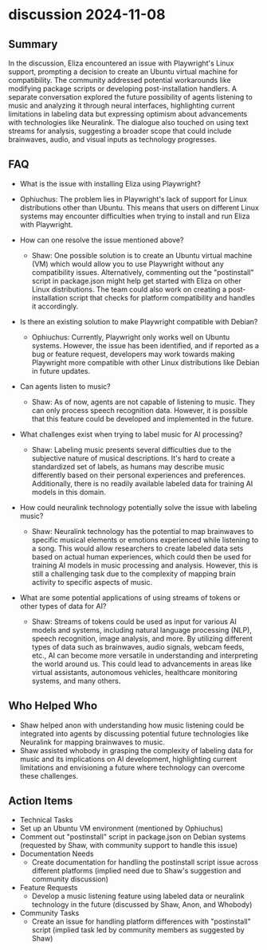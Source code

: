 # discussion 2024-11-08

## Summary

In the discussion, Eliza encountered an issue with Playwright's Linux support, prompting a decision to create an Ubuntu virtual machine for compatibility. The community addressed potential workarounds like modifying package scripts or developing post-installation handlers. A separate conversation explored the future possibility of agents listening to music and analyzing it through neural interfaces, highlighting current limitations in labeling data but expressing optimism about advancements with technologies like Neuralink. The dialogue also touched on using text streams for analysis, suggesting a broader scope that could include brainwaves, audio, and visual inputs as technology progresses.

## FAQ

- What is the issue with installing Eliza using Playwright?
- Ophiuchus: The problem lies in Playwright's lack of support for Linux distributions other than Ubuntu. This means that users on different Linux systems may encounter difficulties when trying to install and run Eliza with Playwright.

- How can one resolve the issue mentioned above?

    - Shaw: One possible solution is to create an Ubuntu virtual machine (VM) which would allow you to use Playwright without any compatibility issues. Alternatively, commenting out the "postinstall" script in package.json might help get started with Eliza on other Linux distributions. The team could also work on creating a post-installation script that checks for platform compatibility and handles it accordingly.

- Is there an existing solution to make Playwright compatible with Debian?

    - Ophiuchus: Currently, Playwright only works well on Ubuntu systems. However, the issue has been identified, and if reported as a bug or feature request, developers may work towards making Playwright more compatible with other Linux distributions like Debian in future updates.

- Can agents listen to music?

    - Shaw: As of now, agents are not capable of listening to music. They can only process speech recognition data. However, it is possible that this feature could be developed and implemented in the future.

- What challenges exist when trying to label music for AI processing?

    - Shaw: Labeling music presents several difficulties due to the subjective nature of musical descriptions. It's hard to create a standardized set of labels, as humans may describe music differently based on their personal experiences and preferences. Additionally, there is no readily available labeled data for training AI models in this domain.

- How could neuralink technology potentially solve the issue with labeling music?

    - Shaw: Neuralink technology has the potential to map brainwaves to specific musical elements or emotions experienced while listening to a song. This would allow researchers to create labeled data sets based on actual human experiences, which could then be used for training AI models in music processing and analysis. However, this is still a challenging task due to the complexity of mapping brain activity to specific aspects of music.

- What are some potential applications of using streams of tokens or other types of data for AI?
    - Shaw: Streams of tokens could be used as input for various AI models and systems, including natural language processing (NLP), speech recognition, image analysis, and more. By utilizing different types of data such as brainwaves, audio signals, webcam feeds, etc., AI can become more versatile in understanding and interpreting the world around us. This could lead to advancements in areas like virtual assistants, autonomous vehicles, healthcare monitoring systems, and many others.

## Who Helped Who

- Shaw helped anon with understanding how music listening could be integrated into agents by discussing potential future technologies like Neuralink for mapping brainwaves to music.
- Shaw assisted whobody in grasping the complexity of labeling data for music and its implications on AI development, highlighting current limitations and envisioning a future where technology can overcome these challenges.

## Action Items

- Technical Tasks
- Set up an Ubuntu VM environment (mentioned by Ophiuchus)
- Comment out "postinstall" script in package.json on Debian systems (requested by Shaw, with community support to handle this issue)
- Documentation Needs
    - Create documentation for handling the postinstall script issue across different platforms (implied need due to Shaw's suggestion and community discussion)
- Feature Requests
    - Develop a music listening feature using labeled data or neuralink technology in the future (discussed by Shaw, Anon, and Whobody)
- Community Tasks
    - Create an issue for handling platform differences with "postinstall" script (implied task led by community members as suggested by Shaw)
